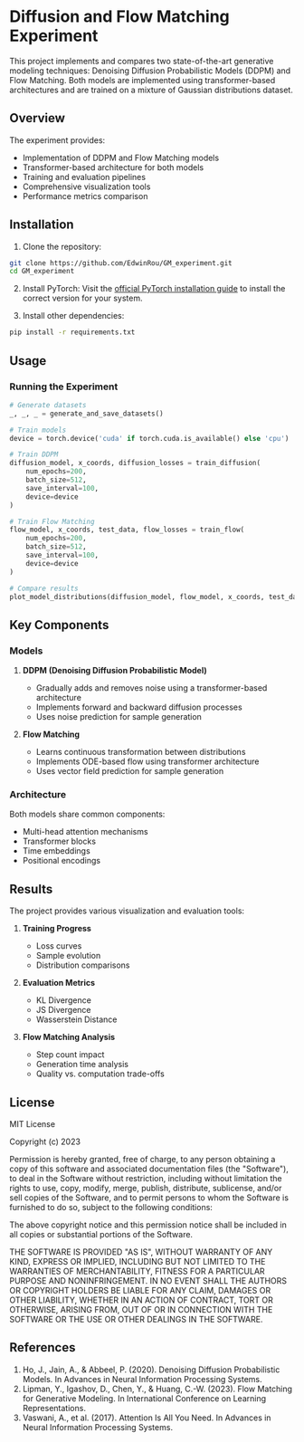 # Diffusion and Flow Matching Experiment

This project implements and compares two state-of-the-art generative modeling techniques: Denoising Diffusion Probabilistic Models (DDPM) and Flow Matching. Both models are implemented using transformer-based architectures and are trained on a mixture of Gaussian distributions dataset.

## Overview

The experiment provides:
- Implementation of DDPM and Flow Matching models
- Transformer-based architecture for both models
- Training and evaluation pipelines
- Comprehensive visualization tools
- Performance metrics comparison

## Installation

1. Clone the repository:
```bash
git clone https://github.com/EdwinRou/GM_experiment.git
cd GM_experiment
```

2. Install PyTorch:
   Visit the [official PyTorch installation guide](https://pytorch.org/get-started/locally/) to install the correct version for your system.

3. Install other dependencies:
```bash
pip install -r requirements.txt
```

## Usage

### Running the Experiment

```python
# Generate datasets
_, _, _ = generate_and_save_datasets()

# Train models
device = torch.device('cuda' if torch.cuda.is_available() else 'cpu')

# Train DDPM
diffusion_model, x_coords, diffusion_losses = train_diffusion(
    num_epochs=200,
    batch_size=512,
    save_interval=100,
    device=device
)

# Train Flow Matching
flow_model, x_coords, test_data, flow_losses = train_flow(
    num_epochs=200,
    batch_size=512,
    save_interval=100,
    device=device
)

# Compare results
plot_model_distributions(diffusion_model, flow_model, x_coords, test_data, device)
```

## Key Components

### Models

1. **DDPM (Denoising Diffusion Probabilistic Model)**
   - Gradually adds and removes noise using a transformer-based architecture
   - Implements forward and backward diffusion processes
   - Uses noise prediction for sample generation

2. **Flow Matching**
   - Learns continuous transformation between distributions
   - Implements ODE-based flow using transformer architecture
   - Uses vector field prediction for sample generation

### Architecture

Both models share common components:
- Multi-head attention mechanisms
- Transformer blocks
- Time embeddings
- Positional encodings

## Results

The project provides various visualization and evaluation tools:

1. **Training Progress**
   - Loss curves
   - Sample evolution
   - Distribution comparisons

2. **Evaluation Metrics**
   - KL Divergence
   - JS Divergence
   - Wasserstein Distance

3. **Flow Matching Analysis**
   - Step count impact
   - Generation time analysis
   - Quality vs. computation trade-offs

## License

MIT License

Copyright (c) 2023

Permission is hereby granted, free of charge, to any person obtaining a copy of this software and associated documentation files (the "Software"), to deal in the Software without restriction, including without limitation the rights to use, copy, modify, merge, publish, distribute, sublicense, and/or sell copies of the Software, and to permit persons to whom the Software is furnished to do so, subject to the following conditions:

The above copyright notice and this permission notice shall be included in all copies or substantial portions of the Software.

THE SOFTWARE IS PROVIDED "AS IS", WITHOUT WARRANTY OF ANY KIND, EXPRESS OR IMPLIED, INCLUDING BUT NOT LIMITED TO THE WARRANTIES OF MERCHANTABILITY, FITNESS FOR A PARTICULAR PURPOSE AND NONINFRINGEMENT. IN NO EVENT SHALL THE AUTHORS OR COPYRIGHT HOLDERS BE LIABLE FOR ANY CLAIM, DAMAGES OR OTHER LIABILITY, WHETHER IN AN ACTION OF CONTRACT, TORT OR OTHERWISE, ARISING FROM, OUT OF OR IN CONNECTION WITH THE SOFTWARE OR THE USE OR OTHER DEALINGS IN THE SOFTWARE.

## References

1. Ho, J., Jain, A., & Abbeel, P. (2020). Denoising Diffusion Probabilistic Models. In Advances in Neural Information Processing Systems.
2. Lipman, Y., Igashov, D., Chen, Y., & Huang, C.-W. (2023). Flow Matching for Generative Modeling. In International Conference on Learning Representations.
3. Vaswani, A., et al. (2017). Attention Is All You Need. In Advances in Neural Information Processing Systems.
